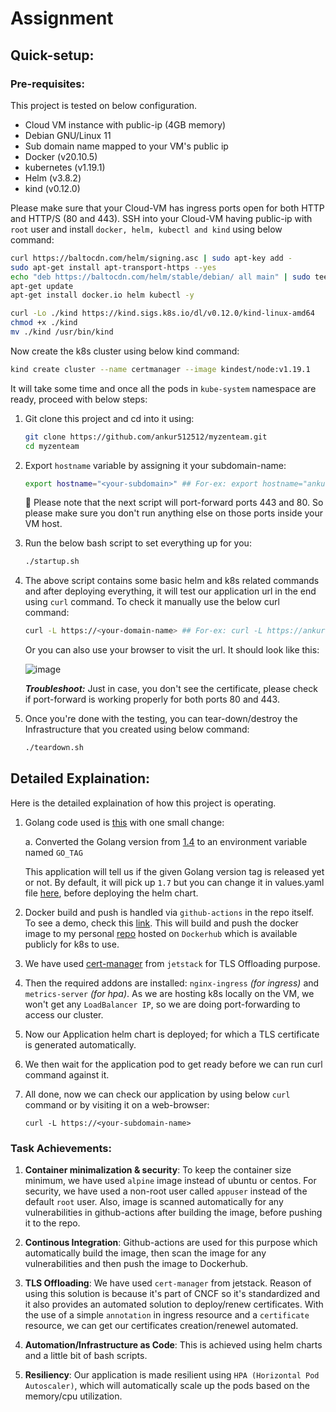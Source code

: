 # Assignment

## Quick-setup:

### Pre-requisites:

This project is tested on below configuration.

- Cloud VM instance with public-ip (4GB memory)
- Debian GNU/Linux 11
- Sub domain name mapped to your VM's public ip
- Docker (v20.10.5)
- kubernetes (v1.19.1)
- Helm (v3.8.2)
- kind (v0.12.0)

Please make sure that your Cloud-VM has ingress ports open for both HTTP and HTTP/S (80 and 443).
SSH into your Cloud-VM having public-ip with `root` user and install `docker, helm, kubectl and kind` using below command:

```bash
curl https://baltocdn.com/helm/signing.asc | sudo apt-key add -
sudo apt-get install apt-transport-https --yes
echo "deb https://baltocdn.com/helm/stable/debian/ all main" | sudo tee /etc/apt/sources.list.d/helm-stable-debian.list
apt-get update
apt-get install docker.io helm kubectl -y

curl -Lo ./kind https://kind.sigs.k8s.io/dl/v0.12.0/kind-linux-amd64
chmod +x ./kind
mv ./kind /usr/bin/kind
```

Now create the k8s cluster using below kind command:

```bash
kind create cluster --name certmanager --image kindest/node:v1.19.1
```

It will take some time and once all the pods in `kube-system` namespace are ready, proceed with below steps:

1. Git clone this project and cd into it using:

   ```bash
   git clone https://github.com/ankur512512/myzenteam.git
   cd myzenteam
   ```

2. Export `hostname` variable by assigning it your subdomain-name:
   ```bash
   export hostname="<your-subdomain>" ## For-ex: export hostname="ankur.servehttp.com"
   ```
   :red_circle: Please note that the next script will port-forward ports 443 and 80. So please make sure you don't run anything else on those ports inside your VM host.   

3. Run the below bash script to set everything up for you:

   ```bash
   ./startup.sh
   ```

4. The above script contains some basic helm and k8s related commands and after deploying everything, it will test our application url in the end using `curl` command. To check it manually use the below curl command:

   ```bash
   curl -L https://<your-domain-name> ## For-ex: curl -L https://ankur.serverhttp.com
   ```
   Or you can also use your browser to visit the url. It should look like this:

   ![image](https://user-images.githubusercontent.com/12583640/167422481-b5b48e7b-2e40-47d9-8015-8291af8793e6.png)

   ***Troubleshoot:*** Just in case, you don't see the certificate, please check if port-forward is working properly for both ports 80 and 443.

5. Once you're done with the testing, you can tear-down/destroy the Infrastructure that you created using below command:
   
   ```bash
   ./teardown.sh
   ```
   
   
## Detailed Explaination:

Here is the detailed explaination of how this project is operating.

1. Golang code used is [this](https://github.com/golang/example/blob/master/outyet/main.go) with one small change:

   a. Converted the Golang version from [1.4](https://github.com/golang/example/blob/master/outyet/main.go#L36) to an environment variable named `GO_TAG`

   This application will tell us if the given Golang version tag is released yet or not. By default, it will pick up `1.7` but you can change it in values.yaml file [here](https://github.com/ankur512512/myzenteam/blob/master/helm/values.yaml#L19), before deploying the helm chart.

2. Docker build and push is handled via `github-actions` in the repo itself. To see a demo, check this [link](https://github.com/ankur512512/myzenteam/runs/6352383615?check_suite_focus=true). This will build and push the docker image to my personal [repo](https://hub.docker.com/layers/myzenteam/ankur512512/myzenteam/1.0/images/sha256-f5542c608161832ad0722e277c748f34d8d56f2f8c1735276ada863e38f0addd?context=explore) hosted on `Dockerhub` which is available publicly for k8s to use.

3. We have used [cert-manager](https://www.jetstack.io/blog/cert-manager-cncf/) from `jetstack` for TLS Offloading purpose.

4. Then the required addons are installed: `nginx-ingress` *(for ingress)* and `metrics-server` *(for hpa)*.
   As we are hosting k8s locally on the VM, we won't get any `LoadBalancer IP`, so we are doing port-forwarding to access our cluster.

5. Now our Application helm chart is deployed; for which a TLS certificate is generated automatically.

6. We then wait for the application pod to get ready before we can run curl command against it.

7. All done, now we can check our application by using below `curl` command or by visiting it on a web-browser:

   `curl -L https://<your-subdomain-name>`

### Task Achievements:

1. **Container minimalization & security**: To keep the container size minimum, we have used `alpine` image instead of ubuntu or centos. For security, we have used a non-root user called `appuser` instead of the default `root` user. Also, image is scanned automatically for any vulnerabilities in github-actions after building the image, before pushing it to the repo.

2. **Continous Integration**: Github-actions are used for this purpose which automatically build the image, then scan the image for any vulnerabilities and then push the image to Dockerhub.

3. **TLS Offloading**: We have used `cert-manager` from jetstack. Reason of using this solution is because it's part of CNCF so it's standardized and it also provides an automated solution to deploy/renew certificates. With the use of a simple `annotation` in ingress resource and a `certificate` resource, we can get our certificates creation/renewel automated.

4. **Automation/Infrastructure as Code**: This is achieved using helm charts and a little bit of bash scripts.

5. **Resiliency**: Our application is made resilient using `HPA (Horizontal Pod Autoscaler)`, which will automatically scale up the pods based on the memory/cpu utilization.
